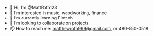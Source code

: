 - 👋 Hi, I’m @MattRoth123
- 👀 I’m interested in music, woodworking, finance
- 🌱 I’m currently learning Fintech
- 💞️ I’m looking to collaborate on projects
- 📫 How to reach me: matthewroth999@gmail.com, or 480-550-0518

<!---
MattRoth123/MattRoth123 is a ✨ special ✨ repository because its `README.md` (this file) appears on your GitHub profile.
You can click the Preview link to take a look at your changes.
--->
